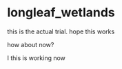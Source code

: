 # longleaf_wetlands

this is the actual trial. hope this works

how about now? 

I this is working now
